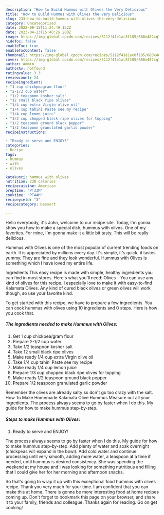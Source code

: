 ```yaml
---
description: "How to Build Hummus with Olives the Very Delicious"
title: "How to Build Hummus with Olives the Very Delicious"
slug: 233-how-to-build-hummus-with-olives-the-very-delicious
category: Uncategorized
date: 2022-09-15T11:24:49.152Z
date: 2023-04-23T15:40:26.280Z
image: https://img-global.cpcdn.com/recipes/5112f41e1ac8f185/680x482cq70/hummus-with-olives-recipe-main-photo.jpg
hideToc: false
enableToc: true
enableTocContent: false
thumbnail: https://img-global.cpcdn.com/recipes/5112f41e1ac8f185/680x482cq70/hummus-with-olives-recipe-main-photo.jpg
cover: https://img-global.cpcdn.com/recipes/5112f41e1ac8f185/680x482cq70/hummus-with-olives-recipe-main-photo.jpg
author: Admin
authorAv: notfound
ratingvalue: 3.3
reviewcount: 24
recipeingredient:
- "1 cup chickpeagram flour"
- "2-1/2 cup water"
- "1/2 teaspoon kosher salt"
- "12 small black ripe olives"
- "1/4 cup extra Virgin olive oil"
- "1/4 cup tahini Paste see my recipe"
- "1/4 cup lemon juice"
- "1/3 cup chopped black ripe olives for topping"
- "1/2 teaspoon ground black pepper"
- "1/2 teaspoon granulated garlic powder"
recipeinstructions:

- "Ready to serve and ENJOY!"
categories:
- Recipe
tags:
- hummus
- with
- olives

katakunci: hummus with olives 
nutrition: 238 calories
recipecuisine: American
preptime: "PT33M"
cooktime: "PT44M"
recipeyield: "3"
recipecategory: Dessert

---
```



Hello everybody, it's John, welcome to our recipe site. Today, I'm gonna show you how to make a special dish, hummus with olives. One of my favorites. For mine, I'm gonna make it a little bit tasty. This will be really delicious.

Hummus with Olives is one of the most popular of current trending foods on earth. It is appreciated by millions every day. It's simple, it's quick, it tastes yummy. They are fine and they look wonderful. Hummus with Olives is something which I have loved my entire life.

Ingredients This easy recipe is made with simple, healthy ingredients you can find in most stores. Here&#39;s what you&#39;ll need: Olives - You can use any kind of olives for this recipe. I especially love to make it with easy-to-find Kalamata Olives. Any kind of cured black olives or green olives will work though, so use your favorite kind.


To get started with this recipe, we have to prepare a few ingredients. You can cook hummus with olives using 10 ingredients and 0 steps. Here is how you cook that.

<!--inarticleads1-->

##### The ingredients needed to make Hummus with Olives:

1. Get 1 cup chickpea/gram flour
1. Prepare 2-1/2 cup water
1. Take 1/2 teaspoon kosher salt
1. Take 12 small black ripe olives
1. Make ready 1/4 cup extra Virgin olive oil
1. Take 1/4 cup tahini Paste see my recipe
1. Make ready 1/4 cup lemon juice
1. Prepare 1/3 cup chopped black ripe olives for topping
1. Make ready 1/2 teaspoon ground black pepper
1. Prepare 1/2 teaspoon granulated garlic powder


Remember the olives are already salty so don&#39;t go too crazy with the salt. How To Make Homemade Kalamata Olive Hummus Measure out all your ingredients. The process always seems to go by faster when I do this. My guide for how to make hummus step-by-step. 

<!--inarticleads2-->

##### Steps to make Hummus with Olives:


1. Ready to serve and ENJOY!

The process always seems to go by faster when I do this. My guide for how to make hummus step-by-step. Add plenty of water and soak overnight (chickpeas will expand in the bowl). Add cold water and continue processing until very smooth, adding more water, a teaspoon at a time if needed, until hummus is desired consistency. She was spending the weekend at my house and I was looking for something nutritious and filling that I could give her for her morning and afternoon snacks. 

So that's going to wrap it up with this exceptional food hummus with olives recipe. Thank you very much for your time. I am confident that you can make this at home. There is gonna be more interesting food at home recipes coming up. Don't forget to bookmark this page on your browser, and share it to your family, friends and colleague. Thanks again for reading. Go on get cooking!
